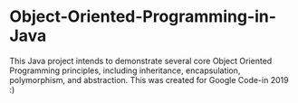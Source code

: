 # Object-Oriented-Programming-in-Java

This Java project intends to demonstrate several core Object Oriented Programming principles, including inheritance, encapsulation, polymorphism, and abstraction. This was created for Google Code-in 2019 :)
